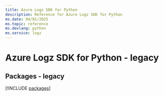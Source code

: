 ```yaml
---
title: Azure Logz SDK for Python
description: Reference for Azure Logz SDK for Python
ms.date: 04/01/2025
ms.topic: reference
ms.devlang: python
ms.service: logz
---
```

# Azure Logz SDK for Python - legacy
## Packages - legacy
[!INCLUDE [packages](logz-index.md)]